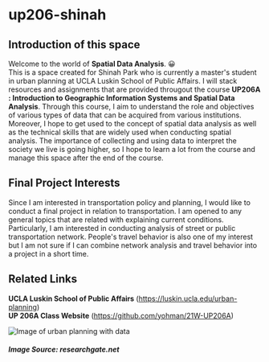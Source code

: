 # up206-shinah


## Introduction of this space

Welcome to the world of **Spatial Data Analysis**. :grinning:   
This is a space created for Shinah Park who is currently a master's student in urban planning at UCLA Luskin School of Public Affairs.
I will stack resources and assignments that are provided througout the course **UP206A : Introduction to Geographic Information Systems and Spatial Data Analysis**. Through this course, I aim to understand the role and objectives of various types of data that can be acquired from various institutions. Moreover, I hope to get used to the concept of spatial data analysis as well as the technical skills that are widely used when conducting spatial analysis. The importance of collecting and using data to interpret the society we live is going higher, so I hope to learn a lot from the course and manage this space after the end of the course.

## Final Project Interests

Since I am interested in transportation policy and planning, I would like to conduct a final project in relation to transportation. I am opened to any general topics that are related with explaining current conditions. Particularly, I am interested in conducting analysis of street or public transportation network. People's travel behavior is also one of my interest but I am not sure if I can combine network analysis and travel behavior into a project in a short time.  

## Related Links

**UCLA Luskin School of Public Affairs** (https://luskin.ucla.edu/urban-planning)   
**UP 206A Class Website** (https://github.com/yohman/21W-UP206A)

![Image of urban planning with data](https://www.researchgate.net/profile/Jan_Philipp_Exner/publication/280151498/figure/fig1/AS:284646114906136@1444876330890/Smart-Cities-and-related-terms-for-urban-planners-Own-Source.png) <br/> 
##### Image Source: researchgate.net

